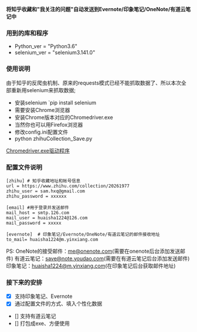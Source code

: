 **将知乎收藏和"我关注的问题"自动发送到Evernote/印象笔记/OneNote/有道云笔记中**

### 用到的库和程序
- Python_ver          = "Python3.6"
- selenium_ver        = "selenium3.141.0"


### 使用说明
由于知乎的反爬虫机制、原来的requests模式已经不能抓取数据了、所以本次全部重新用selenium来抓取数据;
- 安装selenium `pip install selenium
- 需要安装Chrome浏览器
- 安装Chrome版本对应的Chromedriver.exe
- 当然你也可以用Firefox浏览器
- 修改config.ini配置文件
- python zhihuCollection_Save.py

[Chromedriver.exe驱动程序](https://npm.taobao.org/mirrors/chromedriver/)




### 配置文件说明
    [zhihu] # 知乎收藏地址和帐号信息
    url = https://www.zhihu.com/collection/20261977
    zhihu_user = sam.hxq@gmail.com
    zhihu_password = xxxxxx

    [email] #用于登录并发送邮件
    mail_host = smtp.126.com
    mail_user = huaisha1224@126.com
    mail_password = xxxxx

    [evernote]  # 印象笔记/Evernote/OneNote/有道云笔记的邮件接收地址
    to_mail= huaisha1224@m.yinxiang.com 

PS:
OneNote的接受邮件：me@onenote.com(需要在onenote后台添加发送邮件)
有道云笔记：save@note.youdao.com(需要在有道云笔记后台添加发送邮件)
印象笔记：huaisha1224@m.yinxiang.com(在印象笔记后台获取邮件地址)

### 接下来的安排

- [x] 支持印象笔记、Evernote
- [x] 通过配置文件的方式、填入个性化数据    
- [] 支持有道云笔记
- [] 打包成exe、方便使用
